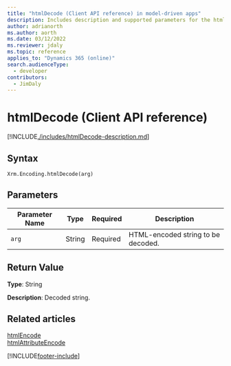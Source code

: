 ```yaml
---
title: "htmlDecode (Client API reference) in model-driven apps"
description: Includes description and supported parameters for the htmlDecode method.
author: adrianorth
ms.author: aorth
ms.date: 03/12/2022
ms.reviewer: jdaly
ms.topic: reference
applies_to: "Dynamics 365 (online)"
search.audienceType: 
  - developer
contributors:
  - JimDaly
---
```

# htmlDecode (Client API reference)



[!INCLUDE[./includes/htmlDecode-description.md](./includes/htmlDecode-description.md)] 

## Syntax

`Xrm.Encoding.htmlDecode(arg)`

## Parameters

|Parameter Name | Type| Required  |Description  |
| --- |---|---|---|
|`arg`| String | Required  |HTML-encoded string to be decoded.  |


## Return Value

**Type**: String

**Description**: Decoded string.

## Related articles

[htmlEncode](htmlEncode.md)   
[htmlAttributeEncode](htmlAttributeEncode.md)

[!INCLUDE[footer-include](../../../../../includes/footer-banner.md)]
